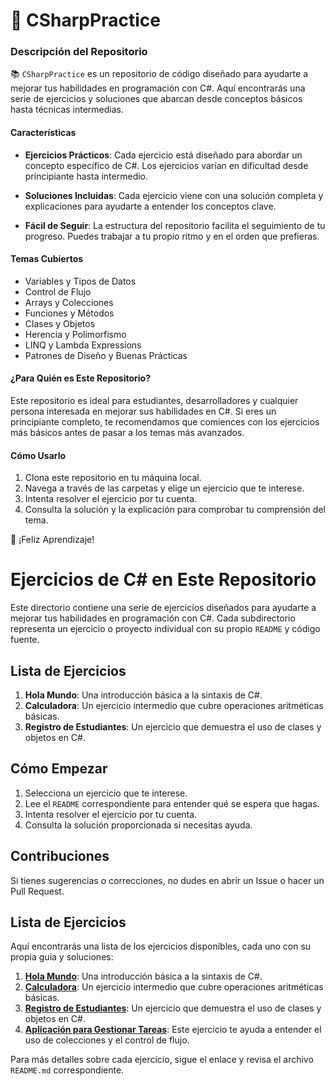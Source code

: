 # 📌 CSharpPractice

### Descripción del Repositorio

📚 `CSharpPractice` es un repositorio de código diseñado para ayudarte a mejorar tus habilidades en programación con C#. Aquí encontrarás una serie de ejercicios y soluciones que abarcan desde conceptos básicos hasta técnicas intermedias.

#### Características

- **Ejercicios Prácticos**: Cada ejercicio está diseñado para abordar un concepto específico de C#. Los ejercicios varían en dificultad desde principiante hasta intermedio.
  
- **Soluciones Incluidas**: Cada ejercicio viene con una solución completa y explicaciones para ayudarte a entender los conceptos clave.
  
- **Fácil de Seguir**: La estructura del repositorio facilita el seguimiento de tu progreso. Puedes trabajar a tu propio ritmo y en el orden que prefieras.

#### Temas Cubiertos

- Variables y Tipos de Datos
- Control de Flujo
- Arrays y Colecciones
- Funciones y Métodos
- Clases y Objetos
- Herencia y Polimorfismo
- LINQ y Lambda Expressions
- Patrones de Diseño y Buenas Prácticas
  
#### ¿Para Quién es Este Repositorio?

Este repositorio es ideal para estudiantes, desarrolladores y cualquier persona interesada en mejorar sus habilidades en C#. Si eres un principiante completo, te recomendamos que comiences con los ejercicios más básicos antes de pasar a los temas más avanzados.

#### Cómo Usarlo

1. Clona este repositorio en tu máquina local.
2. Navega a través de las carpetas y elige un ejercicio que te interese.
3. Intenta resolver el ejercicio por tu cuenta.
4. Consulta la solución y la explicación para comprobar tu comprensión del tema.

🌟 ¡Feliz Aprendizaje!

# Ejercicios de C# en Este Repositorio

Este directorio contiene una serie de ejercicios diseñados para ayudarte a mejorar tus habilidades en programación con C#. Cada subdirectorio representa un ejercicio o proyecto individual con su propio `README` y código fuente.

## Lista de Ejercicios

1. **Hola Mundo**: Una introducción básica a la sintaxis de C#.
2. **Calculadora**: Un ejercicio intermedio que cubre operaciones aritméticas básicas.
3. **Registro de Estudiantes**: Un ejercicio que demuestra el uso de clases y objetos en C#.
  
## Cómo Empezar

1. Selecciona un ejercicio que te interese.
2. Lee el `README` correspondiente para entender qué se espera que hagas.
3. Intenta resolver el ejercicio por tu cuenta.
4. Consulta la solución proporcionada si necesitas ayuda.

## Contribuciones

Si tienes sugerencias o correcciones, no dudes en abrir un Issue o hacer un Pull Request.

## Lista de Ejercicios

Aquí encontrarás una lista de los ejercicios disponibles, cada uno con su propia guía y soluciones:

1. **[Hola Mundo](./HolaMundo/)**: Una introducción básica a la sintaxis de C#.
2. **[Calculadora](./Ejercicios/Calculadora/)**: Un ejercicio intermedio que cubre operaciones aritméticas básicas.
3. **[Registro de Estudiantes](./Ejercicios/RegistroEstudiantes/)**: Un ejercicio que demuestra el uso de clases y objetos en C#.
4. **[Aplicación para Gestionar Tareas](./Ejercicios/GestionarTareas/)**: Este ejercicio te ayuda a entender el uso de colecciones y el control de flujo.

Para más detalles sobre cada ejercicio, sigue el enlace y revisa el archivo `README.md` correspondiente.
